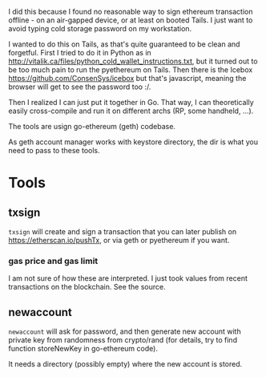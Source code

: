 I did this because I found no reasonable way to sign ethereum transaction offline - on an air-gapped device, or at least on booted Tails. I just want to avoid typing cold storage password on my workstation.

I wanted to do this on Tails, as that's quite guaranteed to be clean and forgetful. First I tried to do it in Python as in http://vitalik.ca/files/python_cold_wallet_instructions.txt, but it turned out to be too much pain to run the pyethereum on Tails. Then there is the Icebox https://github.com/ConsenSys/icebox but that's javascript, meaning the browser will get to see the password too :/.

Then I realized I can just put it together in Go. That way, I can theoretically easily cross-compile and run it on different archs (RP, some handheld, ...).

The tools are usign go-ethereum (geth) codebase.

As geth account manager works with keystore directory, the dir is what you need to pass to these tools.

# Tools

## txsign

`txsign` will create and sign a transaction that you can later publish on https://etherscan.io/pushTx, or via geth or pyethereum if you want.

### gas price and gas limit

I am not sure of how these are interpreted. I just took values from recent transactions on the blockchain. See the source.

## newaccount
`newaccount` will ask for password, and then generate new account with private key from randomness from crypto/rand (for details, try to find function storeNewKey in go-ethereum code).

It needs a directory (possibly empty) where the new account is stored.


